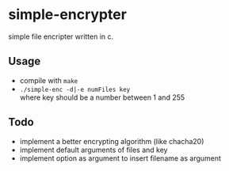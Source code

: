 # simple-encrypter 
simple file encripter written in c.  

## Usage
- compile with `make`
- `./simple-enc -d|-e numFiles key`  
    where key should be a number between 1 and 255

## Todo
- implement a better encrypting algorithm (like chacha20)
- implement default arguments of files and key
- implement option as argument to insert filename as argument
